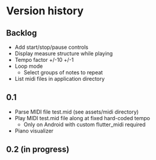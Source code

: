 # Version history

## Backlog

- Add start/stop/pause controls
- Display measure structure while playing
- Tempo factor +/-10 +/-1
- Loop mode
  - Select groups of notes to repeat
- List midi files in application directory

## 0.1

- Parse MIDI file test.mid (see assets/midi directory)
- Play MIDI test.mid file along at fixed hard-coded tempo
  - Only on Android with custom flutter_midi required
- Piano visualizer

## 0.2 (in progress)
